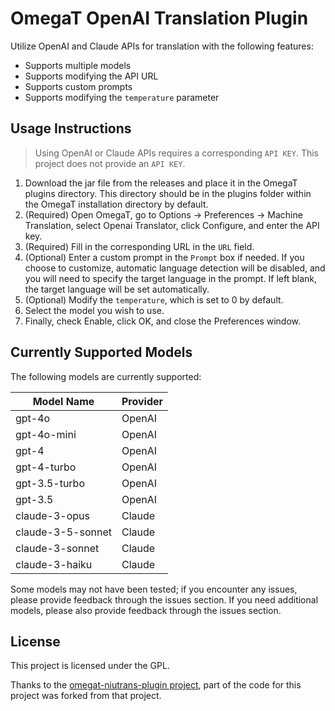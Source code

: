 # OmegaT OpenAI Translation Plugin
Utilize OpenAI and Claude APIs for translation with the following features:
* Supports multiple models
* Supports modifying the API URL
* Supports custom prompts
* Supports modifying the `temperature` parameter

## Usage Instructions
> Using OpenAI or Claude APIs requires a corresponding `API KEY`. This project does not provide an `API KEY`.
1. Download the jar file from the releases and place it in the OmegaT plugins directory. This directory should be in the plugins folder within the OmegaT installation directory by default.
2. (Required) Open OmegaT, go to Options -> Preferences -> Machine Translation, select Openai Translator, click Configure, and enter the API key.
3. (Required) Fill in the corresponding URL in the `URL` field.
4. (Optional) Enter a custom prompt in the `Prompt` box if needed. If you choose to customize, automatic language detection will be disabled, and you will need to specify the target language in the prompt. If left blank, the target language will be set automatically.
5. (Optional) Modify the `temperature`, which is set to 0 by default.
6. Select the model you wish to use.
7. Finally, check Enable, click OK, and close the Preferences window.

## Currently Supported Models
The following models are currently supported:

| Model Name        | Provider |
|-------------------|----------|
| gpt-4o            | OpenAI   |
| gpt-4o-mini       | OpenAI   |
| gpt-4             | OpenAI   |
| gpt-4-turbo       | OpenAI   |
| gpt-3.5-turbo     | OpenAI   |
| gpt-3.5           | OpenAI   |
| claude-3-opus     | Claude   |
| claude-3-5-sonnet | Claude   |
| claude-3-sonnet   | Claude   |
| claude-3-haiku    | Claude   |

Some models may not have been tested; if you encounter any issues, please provide feedback through the issues section. If you need additional models, please also provide feedback through the issues section.

## License
This project is licensed under the GPL.

Thanks to the [omegat-niutrans-plugin project](https://github.com/xflcx1991/omegat-niutrans-plugin), part of the code for this project was forked from that project.
